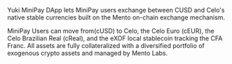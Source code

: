 Yuki MiniPay DApp lets MiniPay users exchange between CUSD and Celo's native stable currencies built on the Mento on-chain exchange mechanism.

MiniPay Users can move from(cUSD) to Celo, the Celo Euro (cEUR), the Celo Brazilian Real (cReal), and the eXOF local stablecoin tracking the CFA Franc. All assets are fully collateralized with a diversified portfolio of exogenous crypto assets and managed by Mento Labs.
